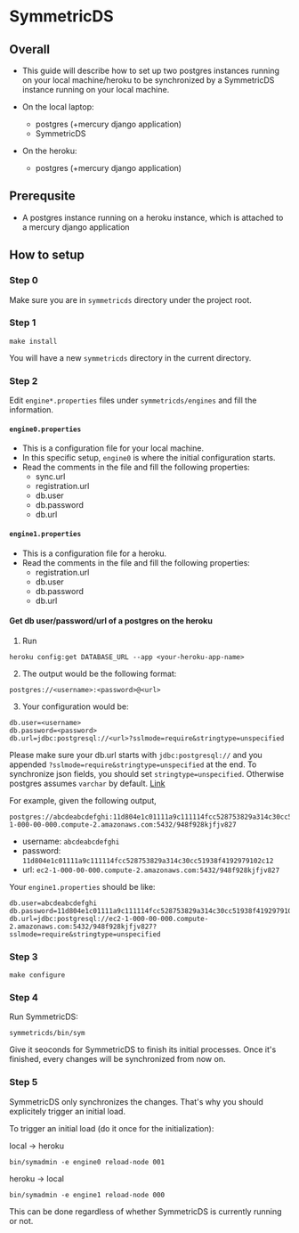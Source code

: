 # SymmetricDS

## Overall
- This guide will describe how to set up two postgres instances running on your local machine/heroku to be synchronized by a SymmetricDS instance running on your local machine.

- On the local laptop:
  - postgres (+mercury django application)
  - SymmetricDS

- On the heroku:
  - postgres (+mercury django application)

## Prerequsite
- A postgres instance running on a heroku instance, which is attached to a mercury django application

## How to setup
### Step 0
Make sure you are in `symmetricds` directory under the project root.

### Step 1
```
make install
```
You will have a new `symmetricds` directory in the current directory.

### Step 2
Edit `engine*.properties` files under `symmetricds/engines` and fill the information.

#### `engine0.properties`
- This is a configuration file for your local machine.
- In this specific setup, `engine0` is where the initial configuration starts.
- Read the comments in the file and fill the following properties:
  - sync.url
  - registration.url
  - db.user
  - db.password
  - db.url

#### `engine1.properties`
- This is a configuration file for a heroku.
- Read the comments in the file and fill the following properties:
  - registration.url
  - db.user
  - db.password
  - db.url

#### Get db user/password/url of a postgres on the heroku

1. Run
```
heroku config:get DATABASE_URL --app <your-heroku-app-name>
```

2. The output would be the following format:
```
postgres://<username>:<password>@<url>
```

3. Your configuration would be:
```
db.user=<username>
db.password=<password>
db.url=jdbc:postgresql://<url>?sslmode=require&stringtype=unspecified
```

Please make sure your db.url starts with `jdbc:postgresql://` and you appended `?sslmode=require&stringtype=unspecified` at the end.
To synchronize json fields, you should set `stringtype=unspecified`. Otherwise postgres assumes `varchar` by default. [Link](https://jdbc.postgresql.org/documentation/head/connect.html)

For example, given the following output,
```
postgres://abcdeabcdefghi:11d804e1c01111a9c111114fcc528753829a314c30cc51938f4192979102c12@ec2-1-000-00-000.compute-2.amazonaws.com:5432/948f928kjfjv827
```
- username: `abcdeabcdefghi`
- password: `11d804e1c01111a9c111114fcc528753829a314c30cc51938f4192979102c12`
- url: `ec2-1-000-00-000.compute-2.amazonaws.com:5432/948f928kjfjv827`

Your `engine1.properties` should be like:
```
db.user=abcdeabcdefghi
db.password=11d804e1c01111a9c111114fcc528753829a314c30cc51938f4192979102c12
db.url=jdbc:postgresql://ec2-1-000-00-000.compute-2.amazonaws.com:5432/948f928kjfjv827?sslmode=require&stringtype=unspecified
```

### Step 3
```
make configure
```

### Step 4
Run SymmetricDS:

```
symmetricds/bin/sym
```

Give it seoconds for SymmetricDS to finish its initial processes. Once it's finished, every changes will be synchronized from now on.

### Step 5
SymmetricDS only synchronizes the changes. That's why you should explicitely trigger an initial load.

To trigger an initial load (do it once for the initialization):

local -> heroku
```
bin/symadmin -e engine0 reload-node 001
```

heroku -> local
```
bin/symadmin -e engine1 reload-node 000
```

This can be done regardless of whether SymmetricDS is currently running or not.
